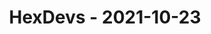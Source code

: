 ---
layout: post
title: HexDevs - 2021-10-23
datetime: '2021-10-23T11:00:00-07:00'
name: HexDevs
external_url: https://meetingplace.io/hexdevs/events/6376
online_event: true
year_month: 2021-10
---